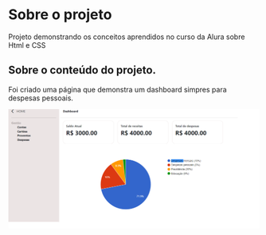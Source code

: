 # Sobre o projeto
Projeto demonstrando os conceitos aprendidos no curso da Alura sobre Html e CSS

## Sobre o conteúdo do projeto.
Foi criado uma página que demonstra um dashboard simpres para despesas pessoais.

![](./tela-projeto.png)